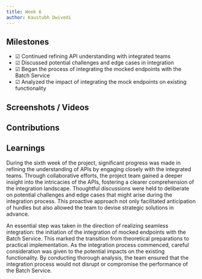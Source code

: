 ```yaml
---
title: Week 6
author: Kaustubh Dwivedi 
---
```


## Milestones
- &#x2611; Continued refining API understanding with integrated teams
- &#x2611; Discussed potential challenges and edge cases in integration
- &#x2611; Began the process of integrating the mocked endpoints with the Batch Service
- &#x2611; Analyzed the impact of integrating the mock endpoints on existing functionality

## Screenshots / Videos 

## Contributions

## Learnings
During the sixth week of the project, significant progress was made in refining the understanding of APIs by engaging closely with the integrated teams. Through collaborative efforts, the project team gained a deeper insight into the intricacies of the APIs, fostering a clearer comprehension of the integration landscape. Thoughtful discussions were held to deliberate on potential challenges and edge cases that might arise during the integration process. This proactive approach not only facilitated anticipation of hurdles but also allowed the team to devise strategic solutions in advance.

An essential step was taken in the direction of realizing seamless integration: the initiation of the integration of mocked endpoints with the Batch Service. This marked the transition from theoretical preparations to practical implementation. As the integration process commenced, careful consideration was given to the potential impacts on the existing functionality. By conducting thorough analysis, the team ensured that the integration process would not disrupt or compromise the performance of the Batch Service.